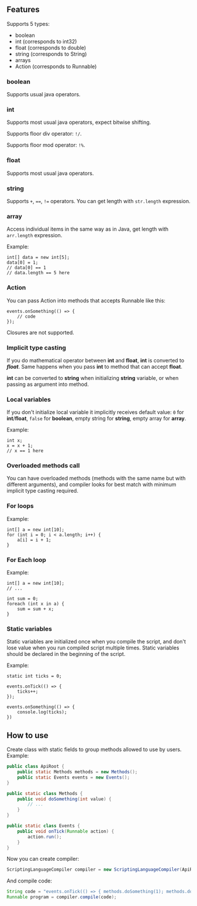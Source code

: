 ## Features

Supports 5 types:
- boolean
- int (corresponds to int32)
- float (corresponds to double)
- string (corresponds to String)
- arrays
- Action (corresponds to Runnable)

### boolean

Supports usual java operators.

### int

Supports most usual java operators, expect bitwise shifting.

Supports floor div operator: `!/`.

Supports floor mod operator: `!%`.

### float

Supports most usual java operators.

### string

Supports `+`, `==`, `!=` operators. You can get length with `str.length` expression.

### array

Access individual items in the same way as in Java, get length with `arr.length` expression.

Example:
```
int[] data = new int[5];
data[0] = 1;
// data[0] == 1
// data.length == 5 here
```

### Action

You can pass Action into methods that accepts Runnable like this:
```
events.onSomething(() => {
    // code
});
```

Closures are not supported.

### Implicit type casting

If you do mathematical operator between **int** and **float**, **int** is converted to ***float***. Same happens when you pass **int** to method that can accept **float**.

**int** can be converted to **string** when initializing **string** variable, or when passing as argument into method.

### Local variables

If you don't initialize local variable it implicitly receives default value: `0` for **int**/**float**, `false` for **boolean**, empty string for **string**, empty array for **array**.

Example:
```
int x;
x = x + 1;
// x == 1 here
```

### Overloaded methods call

You can have overloaded methods (methods with the same name but with different arguments), and compiler looks for best match with minimum implicit type casting required.

### For loops

Example:
```
int[] a = new int[10];
for (int i = 0; i < a.length; i++) {
    a[i] = i + 1;
}
```

### For Each loop

Example:
```
int[] a = new int[10];
// ...

int sum = 0;
foreach (int x in a) {
    sum = sum + x;
}
```

### Static variables

Static variables are initialized once when you compile the script, and don't lose value when you run compiled script multiple times. Static variables should be declared in the beginning of the script.

Example:
```
static int ticks = 0;

events.onTick(() => {
    ticks++;
});

events.onSomething(() => {
    console.log(ticks);
})
```

## How to use

Create class with static fields to group methods allowed to use by users. Example:
```java
public class ApiRoot {
    public static Methods methods = new Methods();
    public static Events events = new Events();
}

public static class Methods {
    public void doSomething(int value) {
        // ...
    }
}

public static class Events {
    public void onTick(Runnable action) {
        action.run();
    }
}
```

Now you can create compiler:
```java
ScriptingLanguageCompiler compiler = new ScriptingLanguageCompiler(ApiRoot.class);
```

And compile code:
```java
String code = "events.onTick(() => { methods.doSomething(1); methods.doSomething(2); });"
Runnable program = compiler.compile(code);
```
